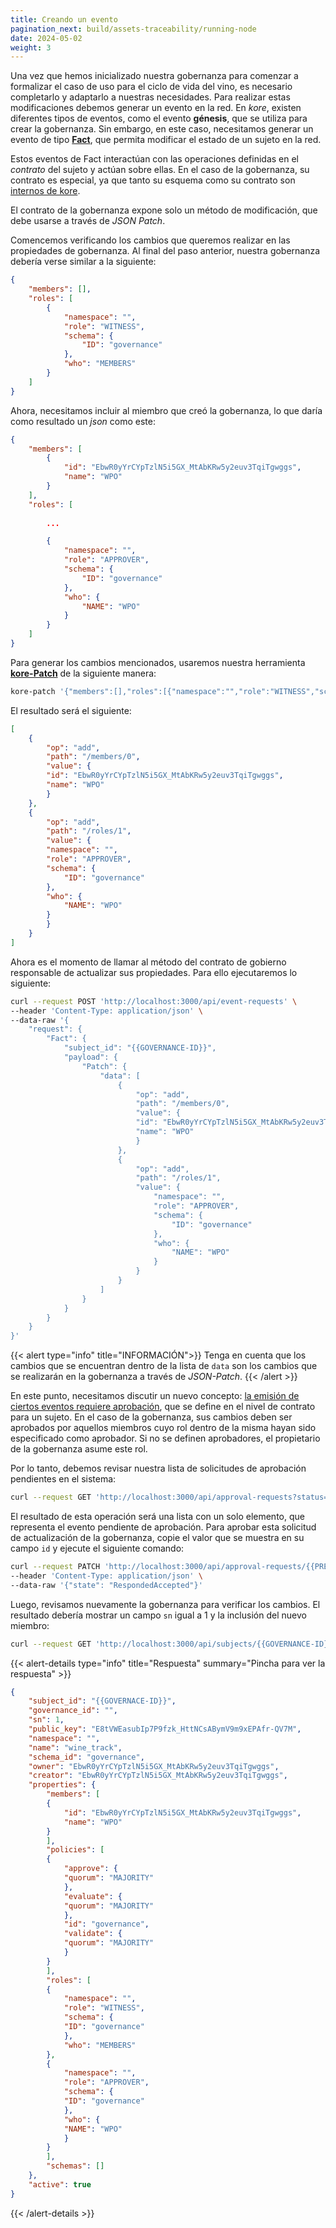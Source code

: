 ```yaml
---
title: Creando un evento
pagination_next: build/assets-traceability/running-node
date: 2024-05-02
weight: 3
---
```

Una vez que hemos inicializado nuestra gobernanza para comenzar a formalizar el caso de uso para el ciclo de vida del vino, es necesario completarlo y adaptarlo a nuestras necesidades. Para realizar estas modificaciones debemos generar un evento en la red. En *kore*, existen diferentes tipos de eventos, como el evento **génesis**, que se utiliza para crear la gobernanza. Sin embargo, en este caso, necesitamos generar un evento de tipo **[Fact](../../../docs/getting-started/concepts/events/_index.md#tipos-de-eventos)**, que permita modificar el estado de un sujeto en la red.

Estos eventos de Fact interactúan con las operaciones definidas en el *contrato* del sujeto y actúan sobre ellas. En el caso de la gobernanza, su contrato es especial, ya que tanto su esquema como su contrato son [internos de kore](../../../docs/learn/Governance/schema/_index.md).

El contrato de la gobernanza expone solo un método de modificación, que debe usarse a través de *JSON Patch*.

Comencemos verificando los cambios que queremos realizar en las propiedades de gobernanza. Al final del paso anterior, nuestra gobernanza debería verse similar a la siguiente:

```json
{
    "members": [],
    "roles": [
        {
            "namespace": "",
            "role": "WITNESS",
            "schema": {
                "ID": "governance"
            },
            "who": "MEMBERS"
        }
    ]
}
```

Ahora, necesitamos incluir al miembro que creó la gobernanza, lo que daría como resultado un *json* como este:

```json
{
    "members": [
        {
            "id": "EbwR0yYrCYpTzlN5i5GX_MtAbKRw5y2euv3TqiTgwggs",
            "name": "WPO"
        }
    ],
    "roles": [
        
        ...

        {
            "namespace": "",
            "role": "APPROVER",
            "schema": {
                "ID": "governance"
            },
            "who": {
                "NAME": "WPO"
            }
        }
    ]
}
```

Para generar los cambios mencionados, usaremos nuestra herramienta [**kore-Patch**](../../../docs/learn/tools/_index.md#kore-patch) de la siguiente manera:

```bash 
kore-patch '{"members":[],"roles":[{"namespace":"","role":"WITNESS","schema":{"ID":"governance"},"who":"MEMBERS"}]}' '{"members":[{"id":"EbwR0yYrCYpTzlN5i5GX_MtAbKRw5y2euv3TqiTgwggs","name":"WPO"}],"roles":[{"namespace":"","role":"WITNESS","schema":{"ID":"governance"},"who":"MEMBERS"},{"namespace":"","role":"APPROVER","schema":{"ID":"governance"},"who":{"NAME":"WPO"}}]}'
```

El resultado será el siguiente:

```json
[
    {
        "op": "add",
        "path": "/members/0",
        "value": {
        "id": "EbwR0yYrCYpTzlN5i5GX_MtAbKRw5y2euv3TqiTgwggs",
        "name": "WPO"
        }
    },
    {
        "op": "add",
        "path": "/roles/1",
        "value": {
        "namespace": "",
        "role": "APPROVER",
        "schema": {
            "ID": "governance"
        },
        "who": {
            "NAME": "WPO"
        }
        }
    }
]
```

Ahora es el momento de llamar al método del contrato de gobierno responsable de actualizar sus propiedades. Para ello ejecutaremos lo siguiente:

```bash 
curl --request POST 'http://localhost:3000/api/event-requests' \
--header 'Content-Type: application/json' \
--data-raw '{
    "request": {
        "Fact": {
            "subject_id": "{{GOVERNANCE-ID}}",
            "payload": {
                "Patch": {
                    "data": [
                        {
                            "op": "add",
                            "path": "/members/0",
                            "value": {
                            "id": "EbwR0yYrCYpTzlN5i5GX_MtAbKRw5y2euv3TqiTgwggs",
                            "name": "WPO"
                            }
                        },
                        {
                            "op": "add",
                            "path": "/roles/1",
                            "value": {
                                "namespace": "",
                                "role": "APPROVER",
                                "schema": {
                                    "ID": "governance"
                                },
                                "who": {
                                    "NAME": "WPO"
                                }
                            }
                        }
                    ]
                }
            }
        }
    }
}'
```


{{< alert type="info" title="INFORMACIÓN">}}
Tenga en cuenta que los cambios que se encuentran dentro de la lista de `data` son los cambios que se realizarán en la gobernanza a través de *JSON-Patch*.
{{< /alert >}}


En este punto, necesitamos discutir un nuevo concepto: [la emisión de ciertos eventos requiere aprobación](../../../docs/getting-started/advanced/approval/_index.md), que se define en el nivel de contrato para un sujeto. En el caso de la gobernanza, sus cambios deben ser aprobados por aquellos miembros cuyo rol dentro de la misma hayan sido especificado como aprobador. Si no se definen aprobadores, el propietario de la gobernanza asume este rol.

Por lo tanto, debemos revisar nuestra lista de solicitudes de aprobación pendientes en el sistema:

```bash
curl --request GET 'http://localhost:3000/api/approval-requests?status=pending'
```

El resultado de esta operación será una lista con un solo elemento, que representa el evento pendiente de aprobación. Para aprobar esta solicitud de actualización de la gobernanza, copie el valor que se muestra en su campo `id` y ejecute el siguiente comando:

```bash
curl --request PATCH 'http://localhost:3000/api/approval-requests/{{PREVIOUS-ID}}' \
--header 'Content-Type: application/json' \
--data-raw '{"state": "RespondedAccepted"}'
```

Luego, revisamos nuevamente la gobernanza para verificar los cambios. El resultado debería mostrar un campo `sn` igual a 1 y la inclusión del nuevo miembro:

```bash
curl --request GET 'http://localhost:3000/api/subjects/{{GOVERNANCE-ID}}'
```

{{< alert-details type="info" title="Respuesta" summary="Pincha para ver la respuesta" >}}
```json
{
    "subject_id": "{{GOVERNACE-ID}}",
    "governance_id": "",
    "sn": 1,
    "public_key": "E8tVWEasubIp7P9fzk_HttNCsABymV9m9xEPAfr-QV7M",
    "namespace": "",
    "name": "wine_track",
    "schema_id": "governance",
    "owner": "EbwR0yYrCYpTzlN5i5GX_MtAbKRw5y2euv3TqiTgwggs",
    "creator": "EbwR0yYrCYpTzlN5i5GX_MtAbKRw5y2euv3TqiTgwggs",
    "properties": {
        "members": [
        {
            "id": "EbwR0yYrCYpTzlN5i5GX_MtAbKRw5y2euv3TqiTgwggs",
            "name": "WPO"
        }
        ],
        "policies": [
        {
            "approve": {
            "quorum": "MAJORITY"
            },
            "evaluate": {
            "quorum": "MAJORITY"
            },
            "id": "governance",
            "validate": {
            "quorum": "MAJORITY"
            }
        }
        ],
        "roles": [
        {
            "namespace": "",
            "role": "WITNESS",
            "schema": {
            "ID": "governance"
            },
            "who": "MEMBERS"
        },
        {
            "namespace": "",
            "role": "APPROVER",
            "schema": {
            "ID": "governance"
            },
            "who": {
            "NAME": "WPO"
            }
        }
        ],
        "schemas": []
    },
    "active": true
}
```
{{< /alert-details >}}